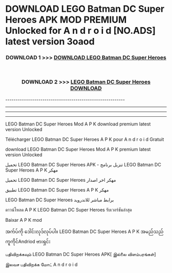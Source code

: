 # DOWNLOAD LEGO Batman DC Super Heroes APK MOD PREMIUM Unlocked for A n d r o i d [NO.ADS] latest version 3oaod 



<div align="center">

<h3>DOWNLOAD 1 >>> <a href="https://getmod2.web.app/?judul=LEGO Batman DC Super Heroes">DOWNLOAD LEGO Batman DC Super Heroes</a></h3><br>

<h3>DOWNLOAD 2 >>> <a href="https://getmod2.web.app/?judul=LEGO Batman DC Super Heroes">LEGO Batman DC Super Heroes DOWNLOAD </a></h3>

</div>
----------------------------------------------------------

----------------------------------------------------------

----------------------------------------------------------

----------------------------------------------------------

LEGO Batman DC Super Heroes Mod A P K download premium latest version Unlocked

Télécharger LEGO Batman DC Super Heroes A P K pour A n d r o i d Gratuit

download LEGO Batman DC Super Heroes Mod A P K premium latest version Unlocked

تحميل LEGO Batman DC Super Heroes APK - تنزيل برنامج LEGO Batman DC Super Heroes A P K مهكر

تحميل LEGO Batman DC Super Heroes مهكر اخر اصدار

تطبيق LEGO Batman DC Super Heroes A P K مهكر

LEGO Batman DC Super Heroes برابط مباشر للاندرويد

ดาวน์โหลด A P K LEGO Batman DC Super Heroes รับเวอร์ชันล่าสุด

Baixar A P K mod

အက်ပ်ကို ဒေါင်းလုဒ်လုပ်ပါ။ LEGO Batman DC Super Heroes A P K အမည်သည်ကူကိုင်Andriod ဗားရှင်း

பதிவிறக்கவும் LEGO Batman DC Super Heroes APK[ இல்லை விளம்பரங்கள்] 
 
இலவச பதிவிறக்க மோட் A n d r o i d



